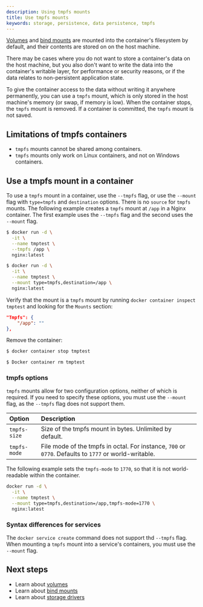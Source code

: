 ```yaml
---
description: Using tmpfs mounts
title: Use tmpfs mounts
keywords: storage, persistence, data persistence, tmpfs
---
```


[Volumes](volumes.md) and [bind mounts](bind-mounts.md) are mounted into the
container's filesystem by default, and their contents are stored on on the host
machine.

There may be cases where you do not want to store a container's data on the host
machine, but you also don't want to write the data into the container's writable
layer, for performance or security reasons, or if the data relates to
non-persistent application state.

To give the container access to the data without writing it anywhere
permanently, you can use a `tmpfs` mount, which is only stored in the host
machine's memory (or swap, if memory is low). When the container stops, the
`tmpfs` mount is removed. If a container is committed, the `tmpfs` mount is not
saved.

## Limitations of tmpfs containers

- `tmpfs` mounts cannot be shared among containers.
- `tmpfs` mounts only work on Linux containers, and not on Windows containers.

## Use a tmpfs mount in a container

To use a `tmpfs` mount in a container, use the `--tmpfs` flag, or use the
`--mount` flag with `type=tmpfs` and `destination` options. There is no
`source` for `tmpfs` mounts. The following example creates a `tmpfs` mount at
`/app` in a Nginx container. The first example uses the `--tmpfs` flag and the
second uses the `--mount` flag.

```bash
$ docker run -d \
  -it \
  --name tmptest \
  --tmpfs /app \
  nginx:latest
```

```bash
$ docker run -d \
  -it \
  --name tmptest \
  --mount type=tmpfs,destination=/app \
  nginx:latest
```

Verify that the mount is a `tmpfs` mount by running `docker container inspect
tmptest` and looking for the `Mounts` section:

```json
"Tmpfs": {
    "/app": ""
},
```

Remove the container:

```bash
$ docker container stop tmptest

$ Docker container rm tmptest
```

### tmpfs options

`tmpfs` mounts allow for two configuration options, neither of which is
required. If you need to specify these options, you must use the `--mount` flag,
as the `--tmpfs` flag does not support them.

| Option       | Description                                                                                           |
|:-------------|:------------------------------------------------------------------------------------------------------|
| `tmpfs-size` | Size of the tmpfs mount in bytes. Unlimited by default.                                               |
| `tmpfs-mode` | File mode of the tmpfs in octal. For instance, `700` or `0770`. Defaults to `1777` or world-writable. |

The following example sets the `tmpfs-mode` to `1770`, so that it is not
world-readable within the container.

```bash
docker run -d \
  -it \
  --name tmptest \
  --mount type=tmpfs,destination=/app,tmpfs-mode=1770 \
  nginx:latest
```

### Syntax differences for services

The `docker service create` command does not support thd `--tmpfs` flag. When
mounting a `tmpfs` mount into a service's containers, you must use the `--mount`
flag.

## Next steps

- Learn about [volumes](volumes.md)
- Learn about [bind mounts](bind-mounts.md)
- Learn about [storage drivers](/engine/userguide/storagedriver.md)